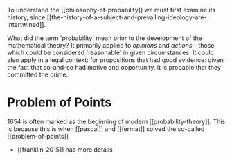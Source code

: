 To understand the [[philosophy-of-probability]] we must first examine its history, since [[the-history-of-a-subject-and-prevailing-ideology-are-intertwined]]. 

What did the term 'probability' mean prior to the development of the mathematical theory? It primarily applied to *opinions* and *actions* - those which could be considered 'reasonable' in given circumstances. It could also apply in a legal context: for propositions that had good evidence: given the fact that so-and-so had motive and opportunity, it is probable that they committed the crime.

# Problem of Points
1654 is often marked as the beginning of modern [[probability-theory]]. This is because this is when [[pascal]] and [[fermat]] solved the so-called [[problem-of-points]]

- [[franklin-2015]] has more details